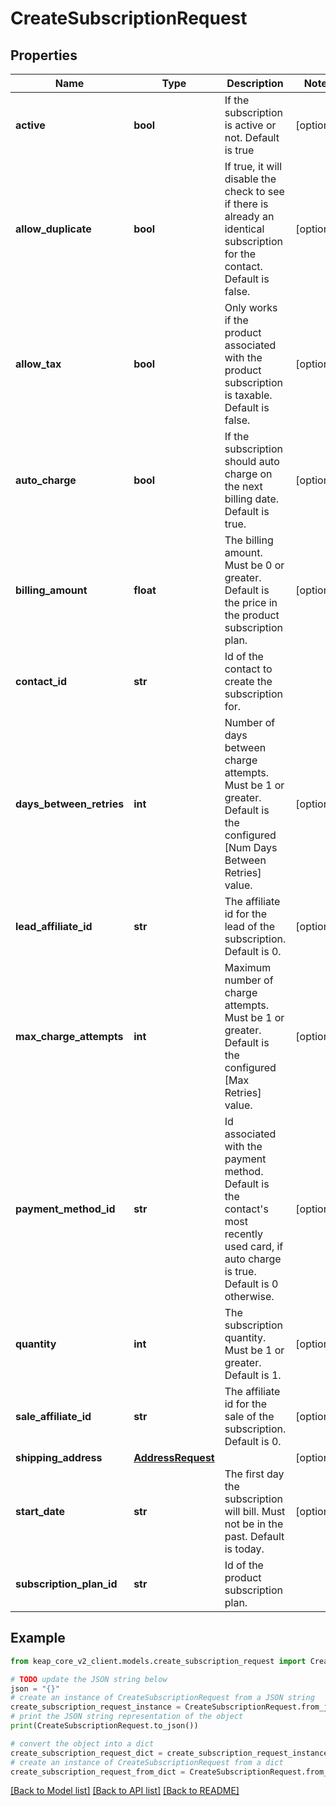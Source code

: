 # CreateSubscriptionRequest


## Properties

Name | Type | Description | Notes
------------ | ------------- | ------------- | -------------
**active** | **bool** | If the subscription is active or not. Default is true | [optional] 
**allow_duplicate** | **bool** | If true, it will disable the check to see if there is already an identical subscription for the contact. Default is false. | [optional] 
**allow_tax** | **bool** | Only works if the product associated with the product subscription is taxable. Default is false. | [optional] 
**auto_charge** | **bool** | If the subscription should auto charge on the next billing date. Default is true. | [optional] 
**billing_amount** | **float** | The billing amount. Must be 0 or greater. Default is the price in the product subscription plan. | [optional] 
**contact_id** | **str** | Id of the contact to create the subscription for. | 
**days_between_retries** | **int** | Number of days between charge attempts. Must be 1 or greater. Default is the configured [Num Days Between Retries] value. | [optional] 
**lead_affiliate_id** | **str** | The affiliate id for the lead of the subscription. Default is 0. | [optional] 
**max_charge_attempts** | **int** | Maximum number of charge attempts. Must be 1 or greater. Default is the configured [Max Retries] value. | [optional] 
**payment_method_id** | **str** | Id associated with the payment method. Default is the contact&#39;s most recently used card, if auto charge is true. Default is 0 otherwise. | [optional] 
**quantity** | **int** | The subscription quantity. Must be 1 or greater. Default is 1. | [optional] 
**sale_affiliate_id** | **str** | The affiliate id for the sale of the subscription. Default is 0. | [optional] 
**shipping_address** | [**AddressRequest**](AddressRequest.md) |  | [optional] 
**start_date** | **str** | The first day the subscription will bill. Must not be in the past. Default is today. | [optional] 
**subscription_plan_id** | **str** | Id of the product subscription plan. | 

## Example

```python
from keap_core_v2_client.models.create_subscription_request import CreateSubscriptionRequest

# TODO update the JSON string below
json = "{}"
# create an instance of CreateSubscriptionRequest from a JSON string
create_subscription_request_instance = CreateSubscriptionRequest.from_json(json)
# print the JSON string representation of the object
print(CreateSubscriptionRequest.to_json())

# convert the object into a dict
create_subscription_request_dict = create_subscription_request_instance.to_dict()
# create an instance of CreateSubscriptionRequest from a dict
create_subscription_request_from_dict = CreateSubscriptionRequest.from_dict(create_subscription_request_dict)
```
[[Back to Model list]](../README.md#documentation-for-models) [[Back to API list]](../README.md#documentation-for-api-endpoints) [[Back to README]](../README.md)


